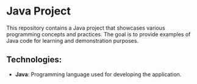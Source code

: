 # Java Project

This repository contains a Java project that showcases various programming concepts and practices. The goal is to provide examples of Java code for learning and demonstration purposes.

## Technologies:

- **Java**: Programming language used for developing the application.


